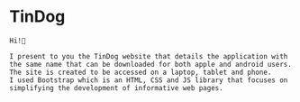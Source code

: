 # TinDog

	Hi!🐶
	
	I present to you the TinDog website that details the application with the same name that can be downloaded for both apple and android users. The site is created to be accessed on a laptop, tablet and phone. 
	I used Bootstrap which is an HTML, CSS and JS library that focuses on simplifying the development of informative web pages.
